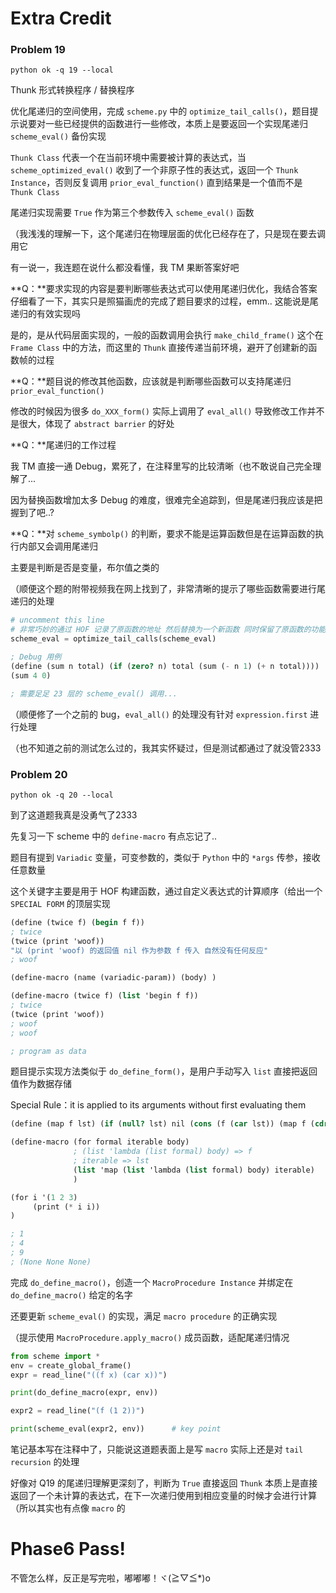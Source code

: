 # Extra Credit

### Problem 19

```shell
python ok -q 19 --local
```

Thunk 形式转换程序 / 替换程序

优化尾递归的空间使用，完成  `scheme.py` 中的 `optimize_tail_calls()`，题目提示说要对一些已经提供的函数进行一些修改，本质上是要返回一个实现尾递归 `scheme_eval()` 备份实现

`Thunk Class` 代表一个在当前环境中需要被计算的表达式，当 `scheme_optimized_eval()` 收到了一个非原子性的表达式，返回一个 `Thunk Instance`，否则反复调用 `prior_eval_function()` 直到结果是一个值而不是 `Thunk Class` 

尾递归实现需要 `True` 作为第三个参数传入 `scheme_eval()` 函数

（我浅浅的理解一下，这个尾递归在物理层面的优化已经存在了，只是现在要去调用它



有一说一，我连题在说什么都没看懂，我 TM 果断答案好吧



**Q：**要求实现的内容是要判断哪些表达式可以使用尾递归优化，我结合答案仔细看了一下，其实只是照猫画虎的完成了题目要求的过程，emm.. 这能说是尾递归的有效实现吗

是的，是从代码层面实现的，一般的函数调用会执行 `make_child_frame()` 这个在 `Frame Class` 中的方法，而这里的 `Thunk` 直接传递当前环境，避开了创建新的函数帧的过程



**Q：**题目说的修改其他函数，应该就是判断哪些函数可以支持尾递归 `prior_eval_function()` 

修改的时候因为很多 `do_XXX_form()` 实际上调用了 `eval_all()` 导致修改工作并不是很大，体现了 `abstract barrier` 的好处



**Q：**尾递归的工作过程

我 TM 直接一通 Debug，累死了，在注释里写的比较清晰（也不敢说自己完全理解了...

因为替换函数增加太多 Debug 的难度，很难完全追踪到，但是尾递归我应该是把握到了吧..?



**Q：**对 `scheme_symbolp()` 的判断，要求不能是运算函数但是在运算函数的执行内部又会调用尾递归

主要是判断是否是变量，布尔值之类的



（顺便这个题的附带视频我在网上找到了，非常清晰的提示了哪些函数需要进行尾递归的处理

```python
# uncomment this line
# 非常巧妙的通过 HOF 记录了原函数的地址 然后替换为一个新函数 同时保留了原函数的功能
scheme_eval = optimize_tail_calls(scheme_eval)
```



```scheme
; Debug 用例
(define (sum n total) (if (zero? n) total (sum (- n 1) (+ n total))))
(sum 4 0)

; 需要足足 23 层的 scheme_eval() 调用...
```

（顺便修了一个之前的 bug，`eval_all()` 的处理没有针对 `expression.first` 进行处理

（也不知道之前的测试怎么过的，我其实怀疑过，但是测试都通过了就没管2333



### Problem 20

```shell
python ok -q 20 --local
```

到了这道题我真是没勇气了2333



先复习一下 scheme 中的 `define-macro` 有点忘记了..

题目有提到 `Variadic` 变量，可变参数的，类似于 `Python` 中的 `*args` 传参，接收任意数量

这个关键字主要是用于 HOF 构建函数，通过自定义表达式的计算顺序（给出一个 `SPECIAL FORM` 的顶层实现

```scheme
(define (twice f) (begin f f))
; twice
(twice (print 'woof))
"以 (print 'woof) 的返回值 nil 作为参数 f 传入 自然没有任何反应"
; woof

(define-macro (name (variadic-param)) (body) )

(define-macro (twice f) (list 'begin f f))
; twice
(twice (print 'woof))
; woof
; woof

; program as data
```



题目提示实现方法类似于 `do_define_form()`，是用户手动写入 `list` 直接把返回值作为数据存储

Special Rule：it is applied to its arguments without first evaluating them

```scheme
(define (map f lst) (if (null? lst) nil (cons (f (car lst)) (map f (cdr lst)))))

(define-macro (for formal iterable body)
              ; (list 'lambda (list formal) body) => f
              ; iterable => lst
              (list 'map (list 'lambda (list formal) body) iterable)
              )

(for i '(1 2 3)
     (print (* i i))
)

; 1
; 4
; 9
; (None None None)
```



完成 `do_define_macro()`，创造一个 `MacroProcedure Instance` 并绑定在 `do_define_macro()` 给定的名字

还要更新 `scheme_eval()` 的实现，满足 `macro procedure` 的正确实现

（提示使用 `MacroProcedure.apply_macro()` 成员函数，适配尾递归情况

```python
from scheme import *
env = create_global_frame()
expr = read_line("((f x) (car x))")

print(do_define_macro(expr, env))

expr2 = read_line("(f (1 2))")

print(scheme_eval(expr2, env))		# key point
```

笔记基本写在注释中了，只能说这道题表面上是写 `macro` 实际上还是对 `tail recursion` 的处理



好像对 Q19 的尾递归理解更深刻了，判断为 `True` 直接返回 `Thunk` 本质上是直接返回了一个未计算的表达式，在下一次递归使用到相应变量的时候才会进行计算（所以其实也有点像 `macro` 的



# Phase6 Pass!

不管怎么样，反正是写完啦，嘟嘟嘟！ヾ(≧▽≦*)o

